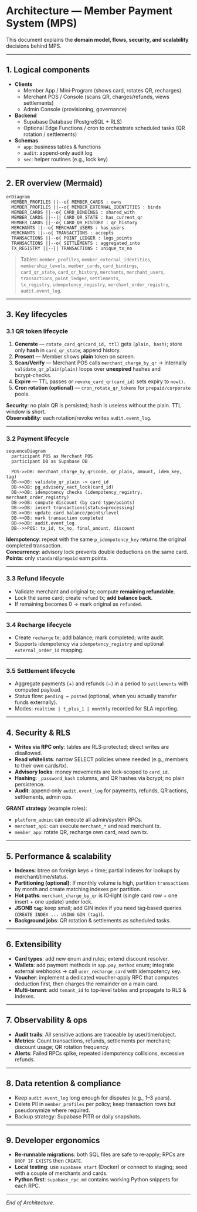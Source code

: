 
# Architecture — Member Payment System (MPS)

This document explains the **domain model, flows, security, and scalability** decisions behind MPS.

---

## 1. Logical components

- **Clients**
  - Member App / Mini‑Program (shows card, rotates QR, recharges)
  - Merchant POS / Console (scans QR, charges/refunds, views settlements)
  - Admin Console (provisioning, governance)
- **Backend**
  - Supabase Database (PostgreSQL + RLS)
  - Optional Edge Functions / cron to orchestrate scheduled tasks (QR rotation / settlements)
- **Schemas**
  - `app`: business tables & functions
  - `audit`: append‑only audit log
  - `sec`: helper routines (e.g., lock key)

---

## 2. ER overview (Mermaid)

```mermaid
erDiagram
  MEMBER_PROFILES ||--o{ MEMBER_CARDS : owns
  MEMBER_PROFILES ||--o{ MEMBER_EXTERNAL_IDENTITIES : binds
  MEMBER_CARDS ||--o{ CARD_BINDINGS : shared_with
  MEMBER_CARDS ||--|| CARD_QR_STATE : has_current_qr
  MEMBER_CARDS ||--o{ CARD_QR_HISTORY : qr_history
  MERCHANTS ||--o{ MERCHANT_USERS : has_users
  MERCHANTS ||--o{ TRANSACTIONS : accepts
  TRANSACTIONS ||--o{ POINT_LEDGER : logs_points
  TRANSACTIONS ||--o{ SETTLEMENTS : aggregated_into
  TX_REGISTRY ||--|| TRANSACTIONS : unique_tx_no
```

> Tables: `member_profiles`, `member_external_identities`, `membership_levels`, `member_cards`, `card_bindings`,  
> `card_qr_state`, `card_qr_history`, `merchants`, `merchant_users`, `transactions`, `point_ledger`, `settlements`,  
> `tx_registry`, `idempotency_registry`, `merchant_order_registry`, `audit.event_log`.

---

## 3. Key lifecycles

### 3.1 QR token lifecycle

1. **Generate** — `rotate_card_qr(card_id, ttl)` gets `(plain, hash)`; store only **hash** in `card_qr_state`; append history.
2. **Present** — Member shows **plain** token on screen.
3. **Scan/Verify** — Merchant POS calls `merchant_charge_by_qr` → internally `validate_qr_plain(plain)` loops over **unexpired** hashes and bcrypt‑checks.
4. **Expire** — TTL passes or `revoke_card_qr(card_id)` sets expiry to `now()`.
5. **Cron rotation (optional)** — `cron_rotate_qr_tokens` for `prepaid/corporate` pools.

**Security**: no plain QR is persisted; hash is useless without the plain. TTL window is short.  
**Observability**: each rotation/revoke writes `audit.event_log`.

---

### 3.2 Payment lifecycle

```mermaid
sequenceDiagram
  participant POS as Merchant POS
  participant DB as Supabase DB

  POS->>DB: merchant_charge_by_qr(code, qr_plain, amount, idem_key, tag)
  DB->>DB: validate_qr_plain -> card_id
  DB->>DB: pg_advisory_xact_lock(card_id)
  DB->>DB: idempotency checks (idempotency_registry, merchant_order_registry)
  DB->>DB: compute discount (by card type/points)
  DB->>DB: insert transactions(status=processing)
  DB->>DB: update card balance/points/level
  DB->>DB: mark transaction completed
  DB->>DB: audit.event_log
  DB-->>POS: tx_id, tx_no, final_amount, discount
```

**Idempotency**: repeat with the same `p_idempotency_key` returns the original completed transaction.  
**Concurrency**: advisory lock prevents double deductions on the same card.  
**Points**: only `standard`/`prepaid` earn points.

---

### 3.3 Refund lifecycle

- Validate merchant and original tx; compute **remaining refundable**.
- Lock the same card; create `refund` tx; **add balance back**.
- If remaining becomes 0 → mark original as `refunded`.

---

### 3.4 Recharge lifecycle

- Create `recharge` tx; add balance; mark completed; write audit.  
- Supports idempotency via `idempotency_registry` and optional `external_order_id` mapping.

---

### 3.5 Settlement lifecycle

- Aggregate payments (+) and refunds (−) in a period to `settlements` with computed payload.
- Status flow: `pending → posted` (optional, when you actually transfer funds externally).
- Modes: `realtime | t_plus_1 | monthly` recorded for SLA reporting.

---

## 4. Security & RLS

- **Writes via RPC only**: tables are RLS‑protected; direct writes are disallowed.
- **Read whitelists**: narrow SELECT policies where needed (e.g., members to their own cards/tx).
- **Advisory locks**: money movements are lock‑scoped to `card_id`.
- **Hashing**: `_password_hash` columns, and QR hashes via bcrypt; no plain persistence.
- **Audit**: append‑only `audit.event_log` for payments, refunds, QR actions, settlements, admin ops.

**GRANT strategy** (example roles):
- `platform_admin`: can execute all admin/system RPCs.
- `merchant_api`: can execute `merchant_*` and read merchant tx.
- `member_app`: rotate QR, recharge own card, read own tx.

---

## 5. Performance & scalability

- **Indexes**: btree on foreign keys + time; partial indexes for lookups by merchant/time/status.
- **Partitioning (optional)**: If monthly volume is high, partition `transactions` by month and create matching indexes per partition.
- **Hot paths**: `merchant_charge_by_qr` is IO‑light (single card row + one insert + one update) under lock.
- **JSONB `tag`**: keep small; add GIN index if you need tag‑based queries (`CREATE INDEX ... USING GIN (tag)`).
- **Background jobs**: QR rotation & settlements as scheduled tasks.

---

## 6. Extensibility

- **Card types**: add new enum and rules; extend discount resolver.
- **Wallets**: add payment methods in `app.pay_method` enum; integrate external webhooks → call `user_recharge_card` with idempotency key.
- **Voucher**: implement a dedicated voucher‑apply RPC that computes deduction first, then charges the remainder on a main card.
- **Multi‑tenant**: add `tenant_id` to top‑level tables and propagate to RLS & indexes.

---

## 7. Observability & ops

- **Audit trails**: All sensitive actions are traceable by user/time/object.
- **Metrics**: Count transactions, refunds, settlements per merchant; discount usage; QR rotation frequency.
- **Alerts**: Failed RPCs spike, repeated idempotency collisions, excessive refunds.

---

## 8. Data retention & compliance

- Keep `audit.event_log` long enough for disputes (e.g., 1–3 years).
- Delete PII in `member_profiles` per policy; keep transaction rows but pseudonymize where required.
- Backup strategy: Supabase PITR or daily snapshots.

---

## 9. Developer ergonomics

- **Re‑runnable migrations**: both SQL files are safe to re‑apply; RPCs are `DROP IF EXISTS` then `CREATE`.
- **Local testing**: use `supabase start` (Docker) or connect to staging; seed with a couple of merchants and cards.
- **Python first**: `supabase_rpc.md` contains working Python snippets for each RPC.

---

*End of Architecture.*
